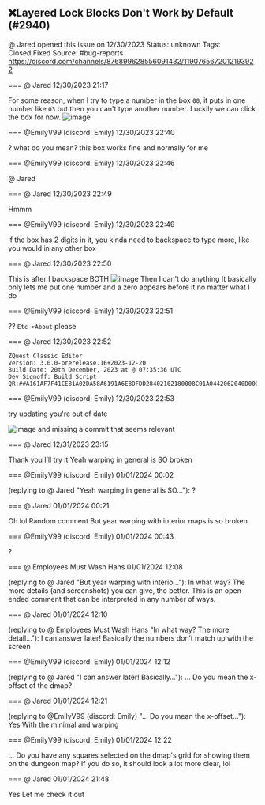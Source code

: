 ## ❌Layered Lock Blocks Don't Work by Default (#2940)
@ Jared opened this issue on 12/30/2023
Status: unknown
Tags: Closed,Fixed
Source: #bug-reports https://discord.com/channels/876899628556091432/1190765672012193922


=== @ Jared 12/30/2023 21:17

For some reason, when I try to type a number in the box `00`, it puts in one number like `03` but then you can't type another number. Luckily we can click the box for now.
![image](https://cdn.discordapp.com/attachments/1190765672012193922/1190765672410644620/image.png?ex=65ecd1f3&is=65da5cf3&hm=afc1f2f4382bfbbdff54d7835c9e4bf5aa58047645c78d2b60dd5313b8bbc6b7&)

=== @EmilyV99 (discord: Emily) 12/30/2023 22:40

? what do you mean?
this box works fine and normally for me

=== @EmilyV99 (discord: Emily) 12/30/2023 22:46

@ Jared

=== @ Jared 12/30/2023 22:49

Hmmm

=== @EmilyV99 (discord: Emily) 12/30/2023 22:49

if the box has 2 digits in it, you kinda need to backspace to type more, like you would in any other box

=== @ Jared 12/30/2023 22:50

This is after I backspace BOTH
![image](https://cdn.discordapp.com/attachments/1190765672012193922/1190788998164127764/image.png?ex=65ece7ac&is=65da72ac&hm=6eabb8df108e9088466dab1d4c000d05784263fad4a7cda3cb62418dc136e062&)
Then I can't do anything
It basically only lets me put one number and a zero appears before it no matter what I do

=== @EmilyV99 (discord: Emily) 12/30/2023 22:51

??
`Etc->About` please

=== @ Jared 12/30/2023 22:52

```
ZQuest Classic Editor
Version: 3.0.0-prerelease.16+2023-12-20
Build Date: 20th December, 2023 at @ 07:35:36 UTC
Dev Signoff: Build_Script
QR:##A161AF7F41CE81A02DA58A6191A6E8DFDD28402102180008C01A0442062040D0000100000001000102060840C00000000000C000A2430900000000000000000000000000000000000000000000000000098083EE1F080100000000000000000000000000##
```

=== @EmilyV99 (discord: Emily) 12/30/2023 22:53

try updating
you're out of date

![image](https://cdn.discordapp.com/attachments/1190765672012193922/1190789982747643924/image.png?ex=65ece897&is=65da7397&hm=061badfe39d8587affb1a0104824d714d7082f9496b13905f51d025461eb2a17&)
and missing a commit that seems relevant

=== @ Jared 12/31/2023 23:15

Thank you I’ll try it
Yeah warping in general is SO broken

=== @EmilyV99 (discord: Emily) 01/01/2024 00:02

(replying to @ Jared "Yeah warping in general is SO…"): ?

=== @ Jared 01/01/2024 00:21

Oh lol
Random comment
But year warping with interior maps is so broken

=== @EmilyV99 (discord: Emily) 01/01/2024 00:43

?

=== @ Employees Must Wash Hans 01/01/2024 12:08

(replying to @ Jared "But year warping with interio…"): In what way?  The more details (and screenshots) you can give, the better.  This is an open-ended comment that can be interpreted in any number of ways.

=== @ Jared 01/01/2024 12:10

(replying to @ Employees Must Wash Hans "In what way?  The more detail…"): I can answer later! Basically the numbers don’t match up with the screen

=== @EmilyV99 (discord: Emily) 01/01/2024 12:12

(replying to @ Jared "I can answer later! Basically…"): ... Do you mean the x-offset of the dmap?

=== @ Jared 01/01/2024 12:21

(replying to @EmilyV99 (discord: Emily) "... Do you mean the x-offset…"): Yes
With the minimal and warping

=== @EmilyV99 (discord: Emily) 01/01/2024 12:22

... Do you have any squares selected on the dmap's grid for showing them on the dungeon map?
If you do so, it should look a lot more clear, lol

=== @ Jared 01/01/2024 21:48

Yes
Let me check it out
